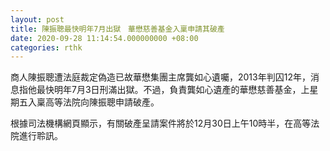 ```yaml
---
layout: post
title: 陳振聰最快明年7月出獄　華懋慈善基金入稟申請其破產
date: 2020-09-28 11:14:54.000000000 +08:00
categories: rthk
---
```


商人陳振聰遭法庭裁定偽造已故華懋集團主席龔如心遺囑，2013年判囚12年，消息指他最快明年7月3日刑滿出獄。不過，負責龔如心遺產的華懋慈善基金，上星期五入稟高等法院向陳振聰申請破產。

根據司法機構網頁顯示，有關破產呈請案件將於12月30日上午10時半，在高等法院進行聆訊。
